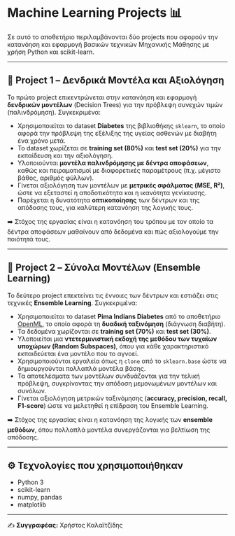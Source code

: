 # Machine Learning Projects 📊

Σε αυτό το αποθετήριο περιλαμβάνονται δύο projects που αφορούν την κατανόηση και εφαρμογή βασικών τεχνικών Μηχανικής Μάθησης με χρήση Python και scikit-learn.

---

## 📌 Project 1 – Δενδρικά Μοντέλα και Αξιολόγηση  
Το πρώτο project επικεντρώνεται στην κατανόηση και εφαρμογή **δενδρικών μοντέλων** (Decision Trees) για την πρόβλεψη συνεχών τιμών (παλινδρόμηση). Συγκεκριμένα:  

- Χρησιμοποιείται το dataset **Diabetes** της βιβλιοθήκης `sklearn`, το οποίο αφορά την πρόβλεψη της εξέλιξης της υγείας ασθενών με διαβήτη ένα χρόνο μετά.  
- Το dataset χωρίζεται σε **training set (80%)** και **test set (20%)** για την εκπαίδευση και την αξιολόγηση.  
- Υλοποιούνται **μοντέλα παλινδρόμησης με δέντρα αποφάσεων**, καθώς και πειραματισμοί με διαφορετικές παραμέτρους (π.χ. μέγιστο βάθος, αριθμός φύλλων).  
- Γίνεται αξιολόγηση των μοντέλων με **μετρικές σφάλματος (MSE, R²)**, ώστε να εξεταστεί η αποδοτικότητα και η ικανότητα γενίκευσης.  
- Παρέχεται η δυνατότητα **οπτικοποίησης** των δέντρων και της απόδοσης τους, για καλύτερη κατανόηση της λογικής τους.  

➡️ Στόχος της εργασίας είναι η κατανόηση του τρόπου με τον οποίο τα δέντρα αποφάσεων μαθαίνουν από δεδομένα και πώς αξιολογούμε την ποιότητά τους.  

---

## 📌 Project 2 – Σύνολα Μοντέλων (Ensemble Learning)  
Το δεύτερο project επεκτείνει τις έννοιες των δέντρων και εστιάζει στις τεχνικές **Ensemble Learning**. Συγκεκριμένα:  

- Χρησιμοποιείται το dataset **Pima Indians Diabetes** από το αποθετήριο [OpenML](https://www.openml.org/), το οποίο αφορά τη **δυαδική ταξινόμηση** (διάγνωση διαβήτη).  
- Τα δεδομένα χωρίζονται σε **training set (70%)** και **test set (30%)**.  
- Υλοποιείται μια **ντετερμινιστική εκδοχή της μεθόδου των τυχαίων υποχώρων (Random Subspaces)**, όπου για κάθε χαρακτηριστικό εκπαιδεύεται ένα μοντέλο που το αγνοεί.  
- Χρησιμοποιούνται εργαλεία όπως η `clone` από το `sklearn.base` ώστε να δημιουργούνται πολλαπλά μοντέλα βάσης.  
- Τα αποτελέσματα των μοντέλων συνδυάζονται για την τελική πρόβλεψη, συγκρίνοντας την απόδοση μεμονωμένων μοντέλων και συνόλων.  
- Γίνεται αξιολόγηση μετρικών ταξινόμησης (**accuracy, precision, recall, F1-score**) ώστε να μελετηθεί η επίδραση του Ensemble Learning.  

➡️ Στόχος της εργασίας είναι η κατανόηση της λογικής των **ensemble μεθόδων**, όπου πολλαπλά μοντέλα συνεργάζονται για βελτίωση της απόδοσης.  

---

## ⚙️ Τεχνολογίες που χρησιμοποιήθηκαν  
- Python 3  
- scikit-learn  
- numpy, pandas  
- matplotlib  


---

✍️ **Συγγραφέας:** Χρήστος Καλαϊτζίδης  
